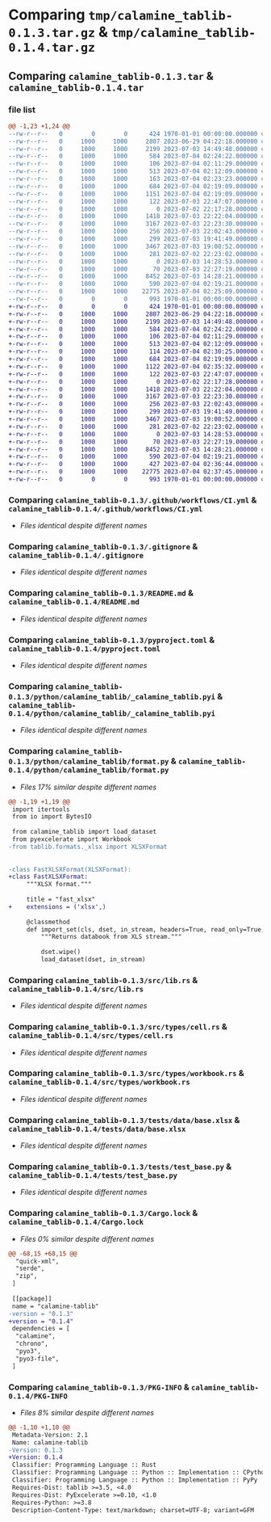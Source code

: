 # Comparing `tmp/calamine_tablib-0.1.3.tar.gz` & `tmp/calamine_tablib-0.1.4.tar.gz`

## Comparing `calamine_tablib-0.1.3.tar` & `calamine_tablib-0.1.4.tar`

### file list

```diff
@@ -1,23 +1,24 @@
--rw-r--r--   0        0        0      424 1970-01-01 00:00:00.000000 calamine_tablib-0.1.3/Cargo.toml
--rw-r--r--   0     1000     1000     2807 2023-06-29 04:22:18.000000 calamine_tablib-0.1.3/.github/workflows/CI.yml
--rw-r--r--   0     1000     1000     2199 2023-07-03 14:49:48.000000 calamine_tablib-0.1.3/.gitignore
--rw-r--r--   0     1000     1000      584 2023-07-04 02:24:22.000000 calamine_tablib-0.1.3/README.md
--rw-r--r--   0     1000     1000      106 2023-07-04 02:11:29.000000 calamine_tablib-0.1.3/dev-requirements.txt
--rw-r--r--   0     1000     1000      513 2023-07-04 02:12:09.000000 calamine_tablib-0.1.3/pyproject.toml
--rw-r--r--   0     1000     1000      163 2023-07-04 02:23:23.000000 calamine_tablib-0.1.3/python/calamine_tablib/__init__.py
--rw-r--r--   0     1000     1000      684 2023-07-04 02:19:09.000000 calamine_tablib-0.1.3/python/calamine_tablib/_calamine_tablib.pyi
--rw-r--r--   0     1000     1000     1151 2023-07-04 02:19:09.000000 calamine_tablib-0.1.3/python/calamine_tablib/format.py
--rw-r--r--   0     1000     1000      122 2023-07-03 22:47:07.000000 calamine_tablib-0.1.3/python/calamine_tablib/monkeypatches.py
--rw-r--r--   0     1000     1000        0 2023-07-02 22:17:28.000000 calamine_tablib-0.1.3/python/calamine_tablib/py.typed
--rw-r--r--   0     1000     1000     1418 2023-07-03 22:22:04.000000 calamine_tablib-0.1.3/src/lib.rs
--rw-r--r--   0     1000     1000     3167 2023-07-03 22:23:30.000000 calamine_tablib-0.1.3/src/types/cell.rs
--rw-r--r--   0     1000     1000      256 2023-07-03 22:02:43.000000 calamine_tablib-0.1.3/src/types/mod.rs
--rw-r--r--   0     1000     1000      299 2023-07-03 19:41:49.000000 calamine_tablib-0.1.3/src/types/sheet.rs
--rw-r--r--   0     1000     1000     3467 2023-07-03 19:00:52.000000 calamine_tablib-0.1.3/src/types/workbook.rs
--rw-r--r--   0     1000     1000      281 2023-07-02 22:23:02.000000 calamine_tablib-0.1.3/src/utils.rs
--rw-r--r--   0     1000     1000        0 2023-07-03 14:28:53.000000 calamine_tablib-0.1.3/tests/__init__.py
--rw-r--r--   0     1000     1000       70 2023-07-03 22:27:19.000000 calamine_tablib-0.1.3/tests/data/.~lock.base.xlsx#
--rw-r--r--   0     1000     1000     8452 2023-07-03 14:28:21.000000 calamine_tablib-0.1.3/tests/data/base.xlsx
--rw-r--r--   0     1000     1000      590 2023-07-04 02:19:21.000000 calamine_tablib-0.1.3/tests/test_base.py
--rw-r--r--   0     1000     1000    22775 2023-07-04 02:25:09.000000 calamine_tablib-0.1.3/Cargo.lock
--rw-r--r--   0        0        0      993 1970-01-01 00:00:00.000000 calamine_tablib-0.1.3/PKG-INFO
+-rw-r--r--   0        0        0      424 1970-01-01 00:00:00.000000 calamine_tablib-0.1.4/Cargo.toml
+-rw-r--r--   0     1000     1000     2807 2023-06-29 04:22:18.000000 calamine_tablib-0.1.4/.github/workflows/CI.yml
+-rw-r--r--   0     1000     1000     2199 2023-07-03 14:49:48.000000 calamine_tablib-0.1.4/.gitignore
+-rw-r--r--   0     1000     1000      584 2023-07-04 02:24:22.000000 calamine_tablib-0.1.4/README.md
+-rw-r--r--   0     1000     1000      106 2023-07-04 02:11:29.000000 calamine_tablib-0.1.4/dev-requirements.txt
+-rw-r--r--   0     1000     1000      513 2023-07-04 02:12:09.000000 calamine_tablib-0.1.4/pyproject.toml
+-rw-r--r--   0     1000     1000      114 2023-07-04 02:30:25.000000 calamine_tablib-0.1.4/python/calamine_tablib/__init__.py
+-rw-r--r--   0     1000     1000      684 2023-07-04 02:19:09.000000 calamine_tablib-0.1.4/python/calamine_tablib/_calamine_tablib.pyi
+-rw-r--r--   0     1000     1000     1122 2023-07-04 02:35:32.000000 calamine_tablib-0.1.4/python/calamine_tablib/format.py
+-rw-r--r--   0     1000     1000      122 2023-07-03 22:47:07.000000 calamine_tablib-0.1.4/python/calamine_tablib/monkeypatches.py
+-rw-r--r--   0     1000     1000        0 2023-07-02 22:17:28.000000 calamine_tablib-0.1.4/python/calamine_tablib/py.typed
+-rw-r--r--   0     1000     1000     1418 2023-07-03 22:22:04.000000 calamine_tablib-0.1.4/src/lib.rs
+-rw-r--r--   0     1000     1000     3167 2023-07-03 22:23:30.000000 calamine_tablib-0.1.4/src/types/cell.rs
+-rw-r--r--   0     1000     1000      256 2023-07-03 22:02:43.000000 calamine_tablib-0.1.4/src/types/mod.rs
+-rw-r--r--   0     1000     1000      299 2023-07-03 19:41:49.000000 calamine_tablib-0.1.4/src/types/sheet.rs
+-rw-r--r--   0     1000     1000     3467 2023-07-03 19:00:52.000000 calamine_tablib-0.1.4/src/types/workbook.rs
+-rw-r--r--   0     1000     1000      281 2023-07-02 22:23:02.000000 calamine_tablib-0.1.4/src/utils.rs
+-rw-r--r--   0     1000     1000        0 2023-07-03 14:28:53.000000 calamine_tablib-0.1.4/tests/__init__.py
+-rw-r--r--   0     1000     1000       70 2023-07-03 22:27:19.000000 calamine_tablib-0.1.4/tests/data/.~lock.base.xlsx#
+-rw-r--r--   0     1000     1000     8452 2023-07-03 14:28:21.000000 calamine_tablib-0.1.4/tests/data/base.xlsx
+-rw-r--r--   0     1000     1000      590 2023-07-04 02:19:21.000000 calamine_tablib-0.1.4/tests/test_base.py
+-rw-r--r--   0     1000     1000      427 2023-07-04 02:36:44.000000 calamine_tablib-0.1.4/tests/test_dataset.py
+-rw-r--r--   0     1000     1000    22775 2023-07-04 02:37:45.000000 calamine_tablib-0.1.4/Cargo.lock
+-rw-r--r--   0        0        0      993 1970-01-01 00:00:00.000000 calamine_tablib-0.1.4/PKG-INFO
```

### Comparing `calamine_tablib-0.1.3/.github/workflows/CI.yml` & `calamine_tablib-0.1.4/.github/workflows/CI.yml`

 * *Files identical despite different names*

### Comparing `calamine_tablib-0.1.3/.gitignore` & `calamine_tablib-0.1.4/.gitignore`

 * *Files identical despite different names*

### Comparing `calamine_tablib-0.1.3/README.md` & `calamine_tablib-0.1.4/README.md`

 * *Files identical despite different names*

### Comparing `calamine_tablib-0.1.3/pyproject.toml` & `calamine_tablib-0.1.4/pyproject.toml`

 * *Files identical despite different names*

### Comparing `calamine_tablib-0.1.3/python/calamine_tablib/_calamine_tablib.pyi` & `calamine_tablib-0.1.4/python/calamine_tablib/_calamine_tablib.pyi`

 * *Files identical despite different names*

### Comparing `calamine_tablib-0.1.3/python/calamine_tablib/format.py` & `calamine_tablib-0.1.4/python/calamine_tablib/format.py`

 * *Files 17% similar despite different names*

```diff
@@ -1,19 +1,19 @@
 import itertools
 from io import BytesIO
 
 from calamine_tablib import load_dataset
 from pyexcelerate import Workbook
-from tablib.formats._xlsx import XLSXFormat
 
 
-class FastXLSXFormat(XLSXFormat):
+class FastXLSXFormat:
     """XLSX format."""
 
     title = "fast_xlsx"
+    extensions = ('xlsx',)
 
     @classmethod
     def import_set(cls, dset, in_stream, headers=True, read_only=True, skip_lines=0):
         """Returns databook from XLS stream."""
 
         dset.wipe()
         load_dataset(dset, in_stream)
```

### Comparing `calamine_tablib-0.1.3/src/lib.rs` & `calamine_tablib-0.1.4/src/lib.rs`

 * *Files identical despite different names*

### Comparing `calamine_tablib-0.1.3/src/types/cell.rs` & `calamine_tablib-0.1.4/src/types/cell.rs`

 * *Files identical despite different names*

### Comparing `calamine_tablib-0.1.3/src/types/workbook.rs` & `calamine_tablib-0.1.4/src/types/workbook.rs`

 * *Files identical despite different names*

### Comparing `calamine_tablib-0.1.3/tests/data/base.xlsx` & `calamine_tablib-0.1.4/tests/data/base.xlsx`

 * *Files identical despite different names*

### Comparing `calamine_tablib-0.1.3/tests/test_base.py` & `calamine_tablib-0.1.4/tests/test_base.py`

 * *Files identical despite different names*

### Comparing `calamine_tablib-0.1.3/Cargo.lock` & `calamine_tablib-0.1.4/Cargo.lock`

 * *Files 0% similar despite different names*

```diff
@@ -68,15 +68,15 @@
  "quick-xml",
  "serde",
  "zip",
 ]
 
 [[package]]
 name = "calamine-tablib"
-version = "0.1.3"
+version = "0.1.4"
 dependencies = [
  "calamine",
  "chrono",
  "pyo3",
  "pyo3-file",
 ]
```

### Comparing `calamine_tablib-0.1.3/PKG-INFO` & `calamine_tablib-0.1.4/PKG-INFO`

 * *Files 8% similar despite different names*

```diff
@@ -1,10 +1,10 @@
 Metadata-Version: 2.1
 Name: calamine-tablib
-Version: 0.1.3
+Version: 0.1.4
 Classifier: Programming Language :: Rust
 Classifier: Programming Language :: Python :: Implementation :: CPython
 Classifier: Programming Language :: Python :: Implementation :: PyPy
 Requires-Dist: tablib >=3.5, <4.0
 Requires-Dist: PyExcelerate >=0.10, <1.0
 Requires-Python: >=3.8
 Description-Content-Type: text/markdown; charset=UTF-8; variant=GFM
```

